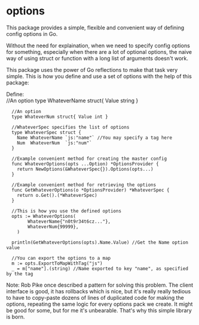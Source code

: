 options
=======

This package provides a simple, flexible and convenient way of defining config options in Go.  
  
Without the need for explaination, when we need to specify config options for something, especially when there are a lot of optional options, the naive way of using struct or function with a long list of arguments doesn't work.  

This package uses the power of Go reflections to make that task very simple. This is how you define and use a set of options with the help of this package:  

Define:  
	  //An option
	  type WhateverName struct{ Value string }
	  
	  //An option
	  type WhateverNum struct{ Value int }
	  
	  //WhateverSpec specifies the list of options
	  type WhateverSpec struct {
	  	Name WhateverName `js:"name"` //You may specify a tag here
	  	Num  WhateverNum  `js:"num"`
	  }
	  
	  //Example convenient method for creating the master config
	  func WhateverOptions(opts ...Option) *OptionsProvider {
	  	return NewOptions(&WhateverSpec{}).Options(opts...)
	  }
	  
	  //Example convenient method for retrieving the options
	  func GetWhateverOptions(o *OptionsProvider) *WhateverSpec {
	  	return o.Get().(*WhateverSpec)
	  }
	  
	  //This is how you use the defined options
	  opts := WhateverOptions(
			WhateverName{"n0t9r34t6cz..."},
			WhateverNum{99999},
		)
			
	  println(GetWhateverOptions(opts).Name.Value) //Get the Name option value
	
  	  //You can export the options to a map
	  m := opts.ExportToMapWithTag("js")
	  _ = m["name"].(string) //Name exported to key "name", as specified by the tag

Note:
Rob Pike once described a pattern for solving this problem. The client interface is good, it has rollbacks which is nice, but it's really really tedious to have to copy-paste dozens of lines of duplicated code for making the options, repeating the same logic for every options pack we create. It might be good for some, but for me it's unbearable. That's why this simple library is born.
